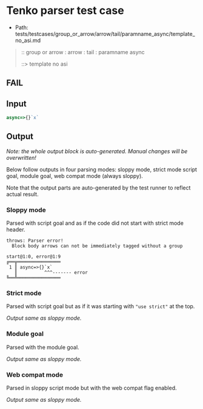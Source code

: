 # Tenko parser test case

- Path: tests/testcases/group_or_arrow/arrow/tail/paramname_async/template_no_asi.md

> :: group or arrow : arrow : tail : paramname async
>
> ::> template no asi
## FAIL

## Input

`````js
async=>{}`x`
`````

## Output

_Note: the whole output block is auto-generated. Manual changes will be overwritten!_

Below follow outputs in four parsing modes: sloppy mode, strict mode script goal, module goal, web compat mode (always sloppy).

Note that the output parts are auto-generated by the test runner to reflect actual result.

### Sloppy mode

Parsed with script goal and as if the code did not start with strict mode header.

`````
throws: Parser error!
  Block body arrows can not be immediately tagged without a group

start@1:0, error@1:9
╔══╦════════════════
 1 ║ async=>{}`x`
   ║          ^^^------- error
╚══╩════════════════

`````

### Strict mode

Parsed with script goal but as if it was starting with `"use strict"` at the top.

_Output same as sloppy mode._

### Module goal

Parsed with the module goal.

_Output same as sloppy mode._

### Web compat mode

Parsed in sloppy script mode but with the web compat flag enabled.

_Output same as sloppy mode._
